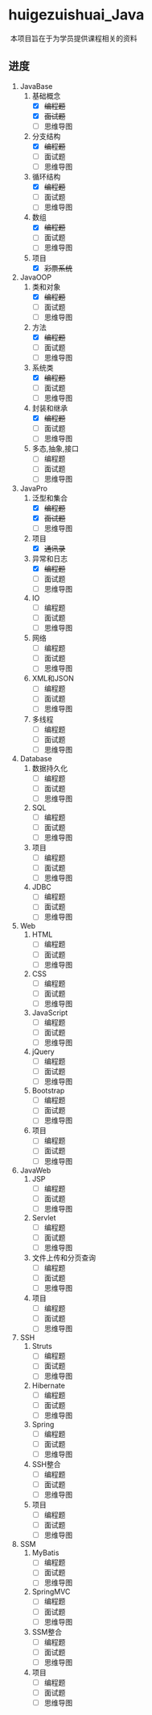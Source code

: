 # huigezuishuai_Java

​	本项目旨在于为学员提供课程相关的资料

## 进度	

1. JavaBase
   1. 基础概念
      - [x] ~~编程题~~
      - [x] ~~面试题~~
      - [ ] 思维导图
   1. 分支结构
      - [x] ~~编程题~~
      - [ ] 面试题
      - [ ] 思维导图
   1. 循环结构
      - [x] ~~编程题~~
      - [ ] 面试题
      - [ ] 思维导图
   1. 数组
      - [x] ~~编程题~~
      - [ ] 面试题
      - [ ] 思维导图
   1. 项目
      - [x] ~~彩票系统~~
1. JavaOOP
   1. 类和对象
      - [x] ~~编程题~~
      - [ ] 面试题
      - [ ] 思维导图
   1. 方法
      - [x] ~~编程题~~
      - [ ] 面试题
      - [ ] 思维导图
   1. 系统类
      - [x] ~~编程题~~
      - [ ] 面试题
      - [ ] 思维导图
   1. 封装和继承
      - [x] ~~编程题~~
      - [ ] 面试题
      - [ ] 思维导图
   1. 多态,抽象,接口
      - [ ] 编程题
      - [ ] 面试题
      - [ ] 思维导图
1. JavaPro
   1. 泛型和集合
      - [x] ~~编程题~~
      - [x] ~~面试题~~
      - [ ] 思维导图
   1. 项目
      - [x] ~~通讯录~~
   1. 异常和日志
      - [x] ~~编程题~~
      - [ ] 面试题
      - [ ] 思维导图
   1. IO
      - [ ] 编程题
      - [ ] 面试题
      - [ ] 思维导图
   1. 网络
      - [ ] 编程题
      - [ ] 面试题
      - [ ] 思维导图
   1. XML和JSON
      - [ ] 编程题
      - [ ] 面试题
      - [ ] 思维导图
   1. 多线程
      - [ ] 编程题
      - [ ] 面试题
      - [ ] 思维导图
1. Database
   1. 数据持久化
      - [ ] 编程题
      - [ ] 面试题
      - [ ] 思维导图
   1. SQL
      - [ ] 编程题
      - [ ] 面试题
      - [ ] 思维导图
   1. 项目
      - [ ] 编程题
      - [ ] 面试题
      - [ ] 思维导图
   1. JDBC
      - [ ] 编程题
      - [ ] 面试题
      - [ ] 思维导图
1. Web
   1. HTML
      - [ ] 编程题
      - [ ] 面试题
      - [ ] 思维导图
   1. CSS
      - [ ] 编程题
      - [ ] 面试题
      - [ ] 思维导图
   1. JavaScript
      - [ ] 编程题
      - [ ] 面试题
      - [ ] 思维导图
   1. jQuery
      - [ ] 编程题
      - [ ] 面试题
      - [ ] 思维导图
   1. Bootstrap
      - [ ] 编程题
      - [ ] 面试题
      - [ ] 思维导图
   1. 项目
      - [ ] 编程题
      - [ ] 面试题
      - [ ] 思维导图
1. JavaWeb
   1. JSP
      - [ ] 编程题
      - [ ] 面试题
      - [ ] 思维导图
   1. Servlet
      - [ ] 编程题
      - [ ] 面试题
      - [ ] 思维导图
   1. 文件上传和分页查询
      - [ ] 编程题
      - [ ] 面试题
      - [ ] 思维导图
   1. 项目
      - [ ] 编程题
      - [ ] 面试题
      - [ ] 思维导图
1. SSH
   1. Struts
      - [ ] 编程题
      - [ ] 面试题
      - [ ] 思维导图
   1. Hibernate
      - [ ] 编程题
      - [ ] 面试题
      - [ ] 思维导图
   1. Spring
      - [ ] 编程题
      - [ ] 面试题
      - [ ] 思维导图
   1. SSH整合
      - [ ] 编程题
      - [ ] 面试题
      - [ ] 思维导图 
   1. 项目
      - [ ] 编程题
      - [ ] 面试题
      - [ ] 思维导图
1. SSM
   1. MyBatis
      - [ ] 编程题
      - [ ] 面试题
      - [ ] 思维导图
   1. SpringMVC
      - [ ] 编程题
      - [ ] 面试题
      - [ ] 思维导图
   1. SSM整合
      - [ ] 编程题
      - [ ] 面试题
      - [ ] 思维导图
   1. 项目
      - [ ] 编程题
      - [ ] 面试题
      - [ ] 思维导图